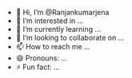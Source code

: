 - 👋 Hi, I’m @Ranjankumarjena
- 👀 I’m interested in ...
- 🌱 I’m currently learning ...
- 💞️ I’m looking to collaborate on ...
- 📫 How to reach me ...
- 😄 Pronouns: ...
- ⚡ Fun fact: ...

<!---
Ranjankumarjena/Ranjankumarjena is a ✨ special ✨ repository because its `README.md` (this file) appears on your GitHub profile.
You can click the Preview link to take a look at your changes.
--->
